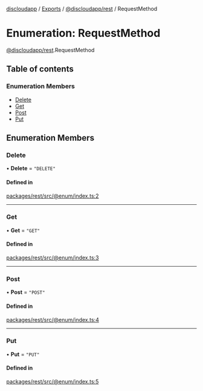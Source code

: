 [discloudapp](../README.md) / [Exports](../modules.md) / [@discloudapp/rest](../modules/discloudapp_rest.md) / RequestMethod

# Enumeration: RequestMethod

[@discloudapp/rest](../modules/discloudapp_rest.md).RequestMethod

## Table of contents

### Enumeration Members

- [Delete](discloudapp_rest.RequestMethod.md#delete)
- [Get](discloudapp_rest.RequestMethod.md#get)
- [Post](discloudapp_rest.RequestMethod.md#post)
- [Put](discloudapp_rest.RequestMethod.md#put)

## Enumeration Members

### Delete

• **Delete** = ``"DELETE"``

#### Defined in

[packages/rest/src/@enum/index.ts:2](https://github.com/discloud/discloud.app/blob/d2f41b0/packages/rest/src/@enum/index.ts#L2)

___

### Get

• **Get** = ``"GET"``

#### Defined in

[packages/rest/src/@enum/index.ts:3](https://github.com/discloud/discloud.app/blob/d2f41b0/packages/rest/src/@enum/index.ts#L3)

___

### Post

• **Post** = ``"POST"``

#### Defined in

[packages/rest/src/@enum/index.ts:4](https://github.com/discloud/discloud.app/blob/d2f41b0/packages/rest/src/@enum/index.ts#L4)

___

### Put

• **Put** = ``"PUT"``

#### Defined in

[packages/rest/src/@enum/index.ts:5](https://github.com/discloud/discloud.app/blob/d2f41b0/packages/rest/src/@enum/index.ts#L5)
